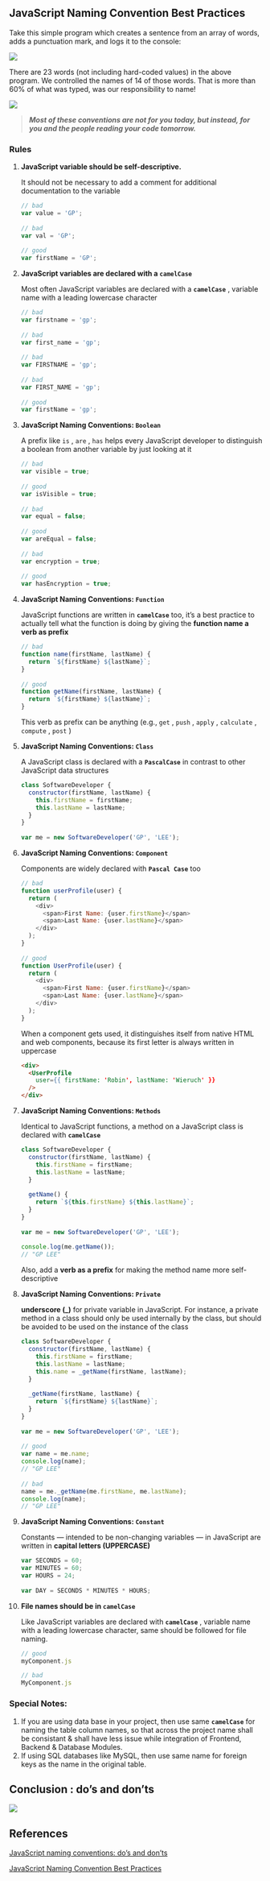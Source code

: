 ## JavaScript Naming Convention Best Practices

Take this simple program which creates a sentence from an array of words, adds a punctuation mark, and logs it to the console:

![](images/jsBestPracticeCodeExample_1.png)

There are 23 words (not including hard-coded values) in the above program. We controlled the names of 14 of those words. That is more than 60% of what was typed, was our responsibility to name!

![](images/jsBestPracticeCodeExample_1.png)

> ***Most of these conventions are not for you today, but instead, for you and the people reading your code tomorrow.***

### Rules
1. **JavaScript variable should be self-descriptive.**

    It should not be necessary to add a comment for additional documentation to the variable

    ```javascript
    // bad
    var value = 'GP';
     
    // bad
    var val = 'GP';
     
    // good
    var firstName = 'GP';
    ```

1. **JavaScript variables are declared with a `camelCase`**

    Most often JavaScript variables are declared with a **`camelCase`** , variable name with a leading lowercase character

    ```javascript
    // bad
    var firstname = 'gp';
     
    // bad
    var first_name = 'gp';
     
    // bad
    var FIRSTNAME = 'gp';
     
    // bad
    var FIRST_NAME = 'gp';
     
    // good
    var firstName = 'gp';
    ```
    
1. **JavaScript Naming Conventions: `Boolean`**

    A prefix like `is` , `are` , `has` helps every JavaScript developer to distinguish a boolean from another variable by just looking at it

    ```javascript
    // bad
    var visible = true;
     
    // good
    var isVisible = true;
     
    // bad
    var equal = false;
     
    // good
    var areEqual = false;
     
    // bad
    var encryption = true;
     
    // good
    var hasEncryption = true;
    ```

1. **JavaScript Naming Conventions: `Function`**

    JavaScript functions are written in **`camelCase`** too, it’s a best practice to actually tell what the function is doing by giving the **function name a verb as prefix**

    ```javascript
    // bad
    function name(firstName, lastName) {
      return `${firstName} ${lastName}`;
    }
     
    // good
    function getName(firstName, lastName) {
      return `${firstName} ${lastName}`;
    }
    ```
    This verb as prefix can be anything (e.g., `get` , `push` , `apply` , `calculate` , `compute` , `post` )

1. **JavaScript Naming Conventions: `Class`**

    A JavaScript class is declared with a **`PascalCase`** in contrast to other JavaScript data structures

    ```javascript
    class SoftwareDeveloper {
      constructor(firstName, lastName) {
        this.firstName = firstName;
        this.lastName = lastName;
      }
    }
     
    var me = new SoftwareDeveloper('GP', 'LEE');
    ```

1. **JavaScript Naming Conventions: `Component`**

    Components are widely declared with **`Pascal Case`** too

    ```javascript
    // bad
    function userProfile(user) {
      return (
        <div>
          <span>First Name: {user.firstName}</span>
          <span>Last Name: {user.lastName}</span>
        </div>
      );
    }
     
    // good
    function UserProfile(user) {
      return (
        <div>
          <span>First Name: {user.firstName}</span>
          <span>Last Name: {user.lastName}</span>
        </div>
      );
    }
    ```
    When a component gets used, it distinguishes itself from native HTML and web components, because its first letter is always written in uppercase

    ```html
    <div>
      <UserProfile
        user={{ firstName: 'Robin', lastName: 'Wieruch' }}
      />
    </div>
    ```

1. **JavaScript Naming Conventions: `Methods`**

    Identical to JavaScript functions, a method on a JavaScript class is declared with **`camelCase`**

    ```javascript
    class SoftwareDeveloper {
      constructor(firstName, lastName) {
        this.firstName = firstName;
        this.lastName = lastName;
      }
     
      getName() {
        return `${this.firstName} ${this.lastName}`;
      }
    }
     
    var me = new SoftwareDeveloper('GP', 'LEE');
     
    console.log(me.getName());
    // "GP LEE"
    ```
    Also, add a **verb as a prefix** for making the method name more self-descriptive

1. **JavaScript Naming Conventions: `Private`**

    **underscore (_)** for private variable in JavaScript. For instance, a private method in a class should only be used internally by the class, but should be avoided to be used on the instance of the class

    ```javascript
    class SoftwareDeveloper {
      constructor(firstName, lastName) {
        this.firstName = firstName;
        this.lastName = lastName;
        this.name = _getName(firstName, lastName);
      }
     
      _getName(firstName, lastName) {
        return `${firstName} ${lastName}`;
      }
    }
     
    var me = new SoftwareDeveloper('GP', 'LEE');
     
    // good
    var name = me.name;
    console.log(name);
    // "GP LEE"
     
    // bad
    name = me._getName(me.firstName, me.lastName);
    console.log(name);
    // "GP LEE"
    ```

1. **JavaScript Naming Conventions: `Constant`**

    Constants — intended to be non-changing variables — in JavaScript are written in **capital letters (UPPERCASE)**

    ```javascript
    var SECONDS = 60;
    var MINUTES = 60;
    var HOURS = 24;
     
    var DAY = SECONDS * MINUTES * HOURS;
    ```

1. **File names should be in `camelCase`**

    Like JavaScript variables are declared with **`camelCase`** , variable name with a leading lowercase character, same should be followed for file naming.

    ```javascript
    // good
    myComponent.js

    // bad
    MyComponent.js
    ```

### Special Notes:
1. If you are using data base in your project, then use same **`camelCase`** for naming the table column names, so that across the project name shall be consistant & shall have less issue while integration of Frontend, Backend & Database Modules.
1. If using SQL databases like MySQL, then use same name for foreign keys as the name in the original table. 

## Conclusion : do’s and don’ts
![](images/jsBestPracticesInOneImage.png)

## References
[JavaScript naming conventions: do’s and don’ts](https://www.freecodecamp.org/news/javascript-naming-conventions-dos-and-don-ts-99c0e2fdd78a/)

[JavaScript Naming Convention Best Practices](https://medium.com/javascript-in-plain-english/javascript-naming-convention-best-practices-b2065694b7d)